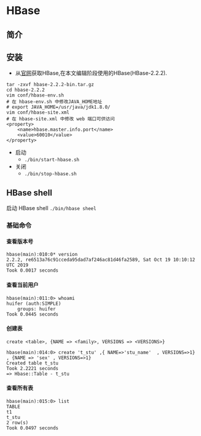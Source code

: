 # HBase
## 简介
## 安装
- 从[官网](https://hbase.apache.org/)获取HBase,在本文编辑阶段使用的HBase(HBase-2.2.2).
```shell script
tar -zxvf hbase-2.2.2-bin.tar.gz
cd hbase-2.2.2
vim conf/hbase-env.sh
# 在 hbase-env.sh 中修改JAVA_HOME地址
# export JAVA_HOME=/usr/java/jdk1.8.0/
vim conf/hbase-site.xml
# 在 hbase-site.xml 中修改 web 端口可供访问
<property>
    <name>hbase.master.info.port</name>
    <value>60010</value>
</property>
```
- 启动
    - `./bin/start-hbase.sh`
- 关闭
    - `./bin/stop-hbase.sh`

## HBase shell
启动 HBase shell
`./bin/hbase sheel`
### 基础命令
#### 查看版本号
```shell script
hbase(main):010:0* version
2.2.2, re6513a76c91cceda95dad7af246ac81d46fa2589, Sat Oct 19 10:10:12 UTC 2019
Took 0.0017 seconds    
```
#### 查看当前用户
```shell script
hbase(main):011:0> whoami
huifer (auth:SIMPLE)
    groups: huifer
Took 0.0445 seconds      
```
#### 创建表
`create <table>, {NAME => <family>, VERSIONS => <VERSIONS>}`
```shell script
hbase(main):014:0> create 't_stu' ,{ NAME=>'stu_name'  , VERSIONS=>1} , {NAME => 'sex' , VERSIONS=>1}
Created table t_stu
Took 2.2221 seconds                                                                                                                                                                  
=> Hbase::Table - t_stu

```
#### 查看所有表
```shell script
hbase(main):015:0> list
TABLE                                                                                                                                                                                
t1                                                                                                                                                                                   
t_stu                                                                                                                                                                                
2 row(s)
Took 0.0497 seconds  
```
